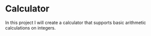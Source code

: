 # Calculator
In this project I will create a calculator that supports basic arithmetic calculations on integers.
